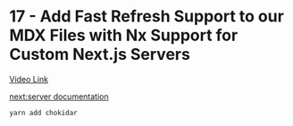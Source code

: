 # 17 - Add Fast Refresh Support to our MDX Files with Nx Support for Custom Next.js Servers

[Video Link]()

<TimeStamp start="1:28" end="1:30">

 [next:server documentation](https://nx.dev/l/a/next/server)

</TimeStamp>


<TimeStamp start="2:35" end="2:36">

`yarn add chokidar`

</TimeStamp>